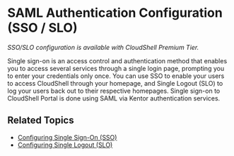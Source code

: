 # SAML Authentication Configuration (SSO / SLO)

*SSO/SLO configuration is available with CloudShell Premium Tier.*

Single sign-on is an access control and authentication method that enables you to access several services through a single login page, prompting you to enter your credentials only once. You can use SSO to enable your users to access CloudShell through your homepage, and Single Logout (SLO) to log your users back out to their respective homepages. Single sign-on to CloudShell Portal is done using SAML via Kentor authentication services.

## Related Topics

- [Configuring Single Sign-On (SSO)](https://help.quali.com/Online%20Help/0.0/Portal/Content/Admn/Cnfg-SSO.htm)
- [Configuring Single Logout (SLO)](https://help.quali.com/Online%20Help/0.0/Portal/Content/Admn/Cnfg-SLO.htm)